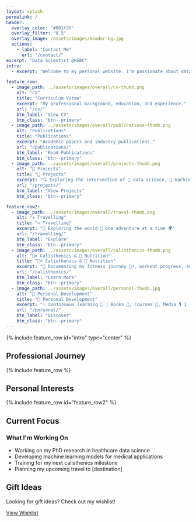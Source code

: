 ```yaml
---
layout: splash
permalink: /
header:
  overlay_color: "#001f3f"
  overlay_filter: "0.5"
  overlay_image: /assets/images/header-bg.jpg
  actions:
    - label: "Contact Me"
      url: "/contact/"
excerpt: "Data Scientist @HSBC"
intro: 
  - excerpt: "Welcome to my personal website. I'm passionate about data science, healthcare research, and personal development."

feature_row:
  - image_path: ../assets/images/overall/cv-thumb.png
    alt: "CV"
    title: "Curriculum Vitae"
    excerpt: "My professional background, education, and experience."
    url: "/cv/"
    btn_label: "View CV"
    btn_class: "btn--primary"
  - image_path: ../assets/images/overall/publications-thumb.png
    alt: "Publications"
    title: "Publications"
    excerpt: "Academic papers and industry publications."
    url: "/publications/"
    btn_label: "Read Publications"
    btn_class: "btn--primary"
  - image_path: ../assets/images/overall/projects-thumb.png
    alt: "🧠 Projects"
    title: "🧠 Projects"
    excerpt: "🔍 Exploring the intersection of 🧠 data science, 🤖 machine learning, and 🏥 healthcare"
    url: "/projects/"
    btn_label: "View Projects"
    btn_class: "btn--primary"

feature_row2:
  - image_path: ../assets/images/overall/travel-thumb.png
    alt: "✈️ Travelling"
    title: "✈️ Travelling"
    excerpt: "🧭 Exploring the world 🌄 one adventure at a time 🌍"
    url: "/travelling/"
    btn_label: "Explore"
    btn_class: "btn--primary"
  - image_path: ../assets/images/overall/calisthenics-thumb.png
    alt: "🏋️‍♂️ Calisthenics & 🥦 Nutrition"
    title: "🏋️‍♂️ Calisthenics & 🥦 Nutrition"
    excerpt: "📸 Documenting my fitness journey 🏋️‍♂️, workout progress, and nutritional insights 🥦🔥"
    url: "/calisthenics/"
    btn_label: "Learn More"
    btn_class: "btn--primary"
  - image_path: ../assets/images/overall/personal-thumb.jpg
    alt: "🌱 Personal Development"
    title: "🌱 Personal Development"
    excerpt: "💡 Continuous learning 🔁 | Books 📘, Courses 🧠, Media 🎙️ I recommend"
    url: "/personal/"
    btn_label: "Discover"
    btn_class: "btn--primary"
---
```


{% include feature_row id="intro" type="center" %}

<div class="section-divider"></div>

## Professional Journey

{% include feature_row %}

<div class="section-divider"></div>

## Personal Interests

{% include feature_row id="feature_row2" %}

<div class="section-divider"></div>

## Current Focus

<div class="now-section">
  <div class="now-content">
    <h3>What I'm Working On</h3>
    <ul class="now-list">
      <li>Working on my PhD research in healthcare data science</li>
      <li>Developing machine learning models for medical applications</li>
      <li>Training for my next calisthenics milestone</li>
      <li>Planning my upcoming travel to [destination]</li>
    </ul>
  </div>
</div>

<div class="section-divider"></div>

## Gift Ideas

<div class="wishlist-section">
  <div class="wishlist-content">
    <p>Looking for gift ideas? Check out my wishlist!</p>
    <a href="/wishlist/" class="btn btn--primary">View Wishlist</a>
  </div>
</div>
